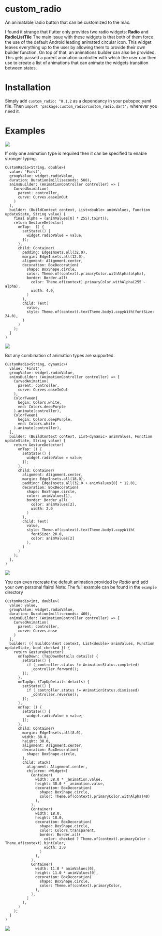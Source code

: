 # custom_radio

An animatable radio button that can be customized to the max.

I found it strange that flutter only provides two radio widgets: __Radio__ and __RadioListTile__
The main issue with these widgets is that both of them force the use of the default Android leading animated circular icon.
This widget leaves everything up to the user by allowing them to provide their own builder function.
On top of that, an animations builder can also be provided. This gets passed a parent animation controller with which the user can then use to create a list of animations that can animate the widgets transition between states.

# Installation
Simply add `custom_radio: ^0.1.2` as a dependancy in your pubspec.yaml file.
Then `import 'package:custom_radio/custom_radio.dart';` wherever you need it.

# Examples
![](example.gif)

If only one animation type is required then it can be specified to enable stronger typing.
```
CustomRadio<String, double>(
  value: 'First',
  groupValue: widget.radioValue,
  duration: Duration(milliseconds: 500),
  animsBuilder: (AnimationController controller) => [
    CurvedAnimation(
      parent: controller,
      curve: Curves.easeInOut
    )
  ],
  builder: (BuildContext context, List<double> animValues, Function updateState, String value) {
    final alpha = (animValues[0] * 255).toInt();
    return GestureDetector(
      onTap:  () {
        setState(() {
          widget.radioValue = value;
        });
      },
      child: Container(
        padding: EdgeInsets.all(32.0),
        margin: EdgeInsets.all(12.0),
        alignment: Alignment.center,
        decoration: BoxDecoration(
          shape: BoxShape.circle,
          color: Theme.of(context).primaryColor.withAlpha(alpha),
          border: Border.all(
            color: Theme.of(context).primaryColor.withAlpha(255 - alpha),
            width: 4.0,
          )
        ),
        child: Text(
          value,
          style: Theme.of(context).textTheme.body1.copyWith(fontSize: 24.0),
        )
      )
    );
  }
)
```
![](simple_example.gif)

But any combination of animation types are supported.
```
CustomRadio<String, dynamic>(
  value: 'First',
  groupValue: widget.radioValue,
  animsBuilder: (AnimationController controller) => [
    CurvedAnimation(
      parent: controller,
      curve: Curves.easeInOut
    ),
    ColorTween(
      begin: Colors.white,
      end: Colors.deepPurple
    ).animate(controller),
    ColorTween(
      begin: Colors.deepPurple,
      end: Colors.white
    ).animate(controller),
  ],
  builder: (BuildContext context, List<dynamic> animValues, Function updateState, String value) {
    return GestureDetector(
      onTap: () {
        setState(() {
          widget.radioValue = value;
        });
      },
      child: Container(
        alignment: Alignment.center,
        margin: EdgeInsets.all(18.0),
        padding: EdgeInsets.all(32.0 + animValues[0] * 12.0),
        decoration: BoxDecoration(
          shape: BoxShape.circle,
          color: animValues[1],
          border: Border.all(
            color: animValues[2],
            width: 2.0
          )
        ),
        child: Text(
          value,
          style: Theme.of(context).textTheme.body1.copyWith(
            fontSize: 20.0,
            color: animValues[2]
          ),
        )
      )
    );
  },
)
```
![](dynamic_example.gif)

You can even recreate the default animation provided by _Radio_ and add your own personal flairs!
Note: The full example can be found in the `example` directory
```
CustomRadio<int, double>(
  value: value,
  groupValue: widget.radioValue,
  duration: Duration(milliseconds: 400),
  animsBuilder: (AnimationController controller) => [
    CurvedAnimation(
      parent: controller,
      curve: Curves.ease
    )
  ],
  builder: ({ BuildContext context, List<double> animValues, Function updateState, bool checked }) {
    return GestureDetector(
      onTapDown: (TapDownDetails details) {
        setState(() {
          if (_controller.status != AnimationStatus.completed)
            _controller.forward();
        });
      },
      onTapUp: (TapUpDetails details) {
        setState(() {
          if (_controller.status != AnimationStatus.dismissed)
            _controller.reverse();
        });
      },
      onTap: () {
        setState(() {
          widget.radioValue = value;
        });
      },
      child: Container(
        margin: EdgeInsets.all(8.0),
        width: 38.0,
        height: 38.0,
        alignment: Alignment.center,
        decoration: BoxDecoration(
          shape: BoxShape.circle,
        ),
        child: Stack(
          alignment: Alignment.center,
          children: <Widget>[
            Container(
              width: 38.0 * _animation.value,
              height: 38.0 * _animation.value,
              decoration: BoxDecoration(
                shape: BoxShape.circle,
                color: Theme.of(context).primaryColor.withAlpha(40)
              ),
            ),
            Container(
              width: 18.0,
              height: 18.0,
              decoration: BoxDecoration(
                shape: BoxShape.circle,
                color: Colors.transparent,
                border: Border.all(
                  color: checked ? Theme.of(context).primaryColor : Theme.of(context).hintColor,
                  width: 2.0
                )
              ),
            ),
            Container(
              width: 11.0 * animValues[0],
              height: 11.0 * animValues[0],
              decoration: BoxDecoration(
                shape: BoxShape.circle,
                color: Theme.of(context).primaryColor,
              ),
            ),
          ]
        ),
      )
    );
  }
)
```
![](radio_clone_example.gif)
